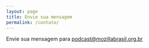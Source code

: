 ```yaml
---
layout: page
title: Envie sua mensagem
permalink: /contato/
---
```


Envie sua mensagem para <a href="mailto:podcast@mozillabrasil.org.br" alt="Enviar Email">podcast@mozillabrasil.org.br</a>
